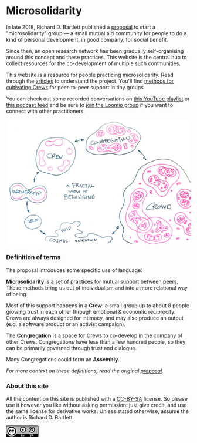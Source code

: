 # Microsolidarity

In late 2018, Richard D. Bartlett published a [proposal](articles/proposal.md) to start a "microsolidarity" group — a small mutual aid community for people to do a kind of personal development, in good company, for social benefit.

Since then, an open research network has been gradually self-organising around this concept and these practices. This website is the central hub to collect resources for the co-development of multiple such communities. 

This website is a resource for people practicing microsolidarity. Read through the [articles](articles/) to understand the project. You'll find [methods for cultivating Crews](crewing/) for peer-to-peer support in tiny groups.

You can check out some recorded conversations on [this YouTube playlist](https://www.youtube.com/playlist?list=PLOjcWjpjOqzbV9T3tSR6O7z_eic-Puqaa) or [this podcast feed](https://anchor.fm/microsolidarity) and be sure to [join the Loomio group](http://loomio.org/microsolidarity) if you want to connect with other practitioners.

![A fractal view of belonging](.gitbook/assets/fractal-map-of-belonging-edited.jpg)



### Definition of terms

The proposal introduces some specific use of language:

**Microsolidarity** is a set of practices for mutual support between peers. These methods bring us out of individualism and into a more relational way of being. 

Most of this support happens in a **Crew**: a small group up to about 8 people growing trust in each other through emotional & economic reciprocity. Crews are always designed for intimacy, and may also produce an output \(e.g. a software product or an activist campaign\).

The **Congregation** is a space for Crews to co-develop in the company of other Crews. Congregations have less than a few hundred people, so they can be primarily governed through trust and dialogue.

Many Congregations could form an **Assembly**. 

_For more context on these definitions, read the original_ [_proposal_](articles/proposal.md)_._

### About this site

All the content on this site is published with a [CC-BY-SA](https://creativecommons.org/licenses/by-sa/4.0/) license. So please use it however you like without asking permission: just give credit, and use the same license for derivative works. Unless stated otherwise, assume the author is Richard D. Bartlett.

![](.gitbook/assets/image.png)

